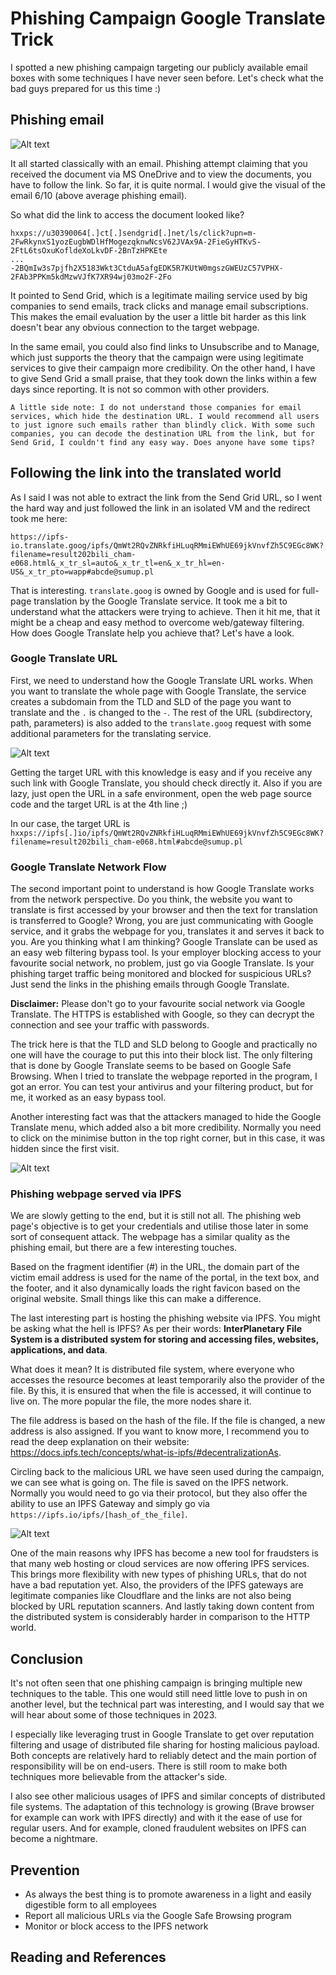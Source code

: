 # Phishing Campaign Google Translate Trick

I spotted a new phishing campaign targeting our publicly available email boxes with some techniques I have never seen before. Let's check what the bad guys prepared for us this time :)

## Phishing email

![Alt text](data/email.png?raw=true "Email sample")

It all started classically with an email. Phishing attempt claiming that you received the document via MS OneDrive and to view the documents, you have to follow the link. So far, it is quite normal. I would give the visual of the email 6/10 (above average phishing email).

So what did the link to access the document looked like?

```
hxxps://u30390064[.]ct[.]sendgrid[.]net/ls/click?upn=m-2FwRkynxS1yozEugbWDlHfMogezqknwNcsV62JVAx9A-2FieGyHTKvS-2FtL6tsOxuKofldeXoLkvDF-2BnTzHPKEte
...
-2BQmIw3s7pjfh2X5183Wkt3CtduA5afgEDK5R7KUtW0mgszGWEUzC57VPHX-2FAb3PPKm5kdMzwVJfK7XR94wj03mo2F-2Fo
```

It pointed to Send Grid, which is a legitimate mailing service used by big companies to send emails, track clicks and manage email subscriptions. This makes the email evaluation by the user a little bit harder as this link doesn't bear any obvious connection to the target webpage.

In the same email, you could also find links to Unsubscribe and to Manage, which just supports the theory that the campaign were using legitimate services to give their campaign more credibility. On the other hand, I have to give Send Grid a small praise, that they took down the links within a few days since reporting. It is not so common with other providers.

```
A little side note: I do not understand those companies for email services, which hide the destination URL. I would recommend all users to just ignore such emails rather than blindly click. With some such companies, you can decode the destination URL from the link, but for Send Grid, I couldn't find any easy way. Does anyone have some tips?
```

## Following the link into the translated world

As I said I was not able to extract the link from the Send Grid URL, so I went the hard way and just followed the link in an isolated VM and the redirect took me here:

```
https://ipfs-io.translate.goog/ipfs/QmWt2RQvZNRkfiHLuqRMmiEWhUE69jkVnvfZh5C9EGc8WK?filename=result202bili_cham-e068.html&_x_tr_sl=auto&_x_tr_tl=en&_x_tr_hl=en-US&_x_tr_pto=wapp#abcde@sumup.pl
```

That is interesting. `translate.goog` is owned by Google and is used for full-page translation by the Google Translate service. It took me a bit to understand what the attackers were trying to achieve. Then it hit me, that it might be a cheap and easy method to overcome web/gateway filtering. How does Google Translate help you achieve that? Let's have a look.

### Google Translate URL

First, we need to understand how the Google Translate URL works. When you want to translate the whole page with Google Translate, the service creates a subdomain from the TLD and SLD of the page you want to translate and the `.` is changed to the `-`. The rest of the URL (subdirectory, path, parameters) is also added to the `translate.goog` request with some additional parameters for the translating service.

![Alt text](data/google_translate.png?raw=true "Email sample")

Getting the target URL with this knowledge is easy and if you receive any such link with Google Translate, you should check directly it. Also if you are lazy, just open the URL in a safe environment, open the web page source code and the target URL is at the 4th line ;)

In our case, the target URL is `hxxps://ipfs[.]io/ipfs/QmWt2RQvZNRkfiHLuqRMmiEWhUE69jkVnvfZh5C9EGc8WK?filename=result202bili_cham-e068.html#abcde@sumup.pl`

### Google Translate Network Flow

The second important point to understand is how Google Translate works from the network perspective. Do you think, the website you want to translate is first accessed by your browser and then the text for translation is transferred to Google? Wrong, you are just communicating with Google service, and it grabs the webpage for you, translates it and serves it back to you. Are you thinking what I am thinking? Google Translate can be used as an easy web filtering bypass tool. Is your employer blocking access to your favourite social network, no problem, just go via Google Translate. Is your phishing target traffic being monitored and blocked for suspicious URLs? Just send the links in the phishing emails through Google Translate.

**Disclaimer:** Please don't go to your favourite social network via Google Translate. The HTTPS is established with Google, so they can decrypt the connection and see your traffic with passwords.

The trick here is that the TLD and SLD belong to Google and practically no one will have the courage to put this into their block list. The only filtering that is done by Google Translate seems to be based on Google Safe Browsing. When I tried to translate the webpage reported in the program, I got an error. You can test your antivirus and your filtering product, but for me, it worked as an easy bypass tool.

Another interesting fact was that the attackers managed to hide the Google Translate menu, which added also a bit more credibility. Normally you need to click on the minimise button in the top right corner, but in this case, it was hidden since the first visit.

![Alt text](data/phishing_page.png?raw=true "Email sample")

### Phishing webpage served via IPFS

We are slowly getting to the end, but it is still not all. The phishing web page's objective is to get your credentials and utilise those later in some sort of consequent attack. The webpage has a similar quality as the phishing email, but there are a few interesting touches.

Based on the fragment identifier (#) in the URL, the domain part of the victim email address is used for the name of the portal, in the text box, and the footer, and it also dynamically loads the right favicon based on the original website. Small things like this can make a difference.

The last interesting part is hosting the phishing website via IPFS. You might be asking what the hell is IPFS? As per their words: **InterPlanetary File System is a distributed system for storing and accessing files, websites, applications, and data**.

What does it mean? It is distributed file system, where everyone who accesses the resource becomes at least temporarily also the provider of the file. By this, it is ensured that when the file is accessed, it will continue to live on. The more popular the file, the more nodes share it.

The file address is based on the hash of the file. If the file is changed, a new address is also assigned. If you want to know more, I recommend you to read the deep explanation on their website: https://docs.ipfs.tech/concepts/what-is-ipfs/#decentralizationAs.

Circling back to the malicious URL we have seen used during the campaign, we can see what is going on. The file is saved on the IPFS network. Normally you would need to go via their protocol, but they also offer the ability to use an IPFS Gateway and simply go via `https://ipfs.io/ipfs/[hash_of_the_file]`.

![Alt text](data/IPFS.png?raw=true "Email sample")

One of the main reasons why IPFS has become a new tool for fraudsters is that many web hosting or cloud services are now offering IPFS services. This brings more flexibility with new types of phishing URLs, that do not have a bad reputation yet. Also, the providers of the IPFS gateways are legitimate companies like Cloudflare and the links are not also being blocked by URL reputation scanners. And lastly taking down content from the distributed system is considerably harder in comparison to the HTTP world.

## Conclusion

It's not often seen that one phishing campaign is bringing multiple new techniques to the table. This one would still need little love to push in on another level, but the technical part was interesting, and I would say that we will hear about some of those techniques in 2023.

I especially like leveraging trust in Google Translate to get over reputation filtering and usage of distributed file sharing for hosting malicious payload. Both concepts are relatively hard to reliably detect and the main portion of responsibility will be on end-users. There is still room to make both techniques more believable from the attacker's side.

I also see other malicious usages of IPFS and similar concepts of distributed file systems. The adaptation of this technology is growing (Brave browser for example can work with IPFS directly) and with it the ease of use for regular users. And for example, cloned fraudulent websites on IPFS can become a nightmare.

## Prevention

- As always the best thing is to promote awareness in a light and easily digestible form to all employees
- Report all malicious URLs via the Google Safe Browsing program
- Monitor or block access to the IPFS network

## Reading and References
